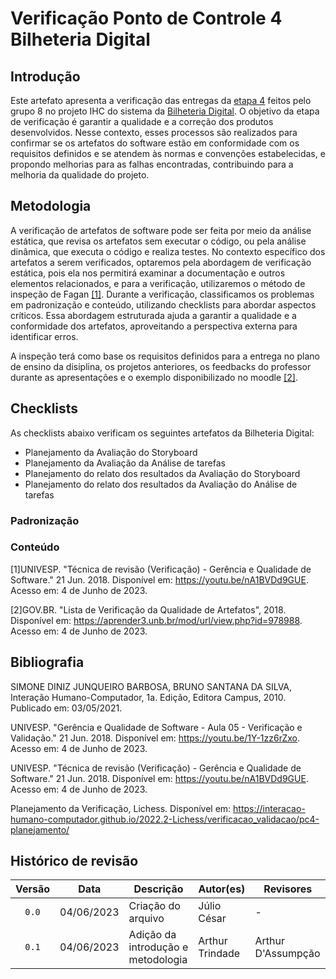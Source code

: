 # Verificação Ponto de Controle 4 Bilheteria Digital

## Introdução
Este artefato apresenta a verificação das entregas da [etapa 4](https://interacao-humano-computador.github.io/2023.1-BilheteriaDigital/planejamento/cronograma/#entrega-4) feitos pelo grupo 8 no projeto IHC do sistema da [Bilheteria Digital](https://interacao-humano-computador.github.io/2023.1-BilheteriaDigital/). O objetivo da etapa de verificação é garantir a qualidade e a correção dos produtos desenvolvidos. Nesse contexto, esses processos são realizados para confirmar se os artefatos do software estão em conformidade com os requisitos definidos e se atendem às normas e convenções estabelecidas, e propondo melhorias para as falhas encontradas, contribuindo para a melhoria da qualidade do projeto.

## Metodologia
A verificação de artefatos de software pode ser feita por meio da análise estática, que revisa os artefatos sem executar o código, ou pela análise dinâmica, que executa o código e realiza testes. No contexto específico dos artefatos a serem verificados, optaremos pela abordagem de verificação estática, pois ela nos permitirá examinar a documentação e outros elementos relacionados, e para a verificação, utilizaremos o método de inspeção de Fagan <a href='#fagan'>[1]</a>. Durante a verificação, classificamos os problemas em padronização e conteúdo, utilizando checklists para abordar aspectos críticos. Essa abordagem estruturada ajuda a garantir a qualidade e a conformidade dos artefatos, aproveitando a perspectiva externa para identificar erros.

A inspeção terá como base os requisitos definidos para a entrega no plano de ensino da disiplina, os projetos anteriores, os feedbacks do professor durante as apresentações e o exemplo disponibilizado no moodle <a href='#exemplo'>[2]</a>.

## Checklists
As checklists abaixo verificam os seguintes artefatos da Bilheteria Digital: 

- Planejamento da Avaliação do Storyboard
- Planejamento da Avaliação da Análise de tarefas
- Planejamento do relato dos resultados da Avaliação do Storyboard
- Planejamento do relato dos resultados da Avaliação do Análise de tarefas

### Padronização

### Conteúdo


<!-- ## Referências -->
[1]<span id='fagan'>UNIVESP. "Técnica de revisão (Verificação) - Gerência e Qualidade de Software." 21 Jun. 2018. Disponível em: <https://youtu.be/nA1BVDd9GUE>. Acesso em: 4 de Junho de 2023.</span>

[2]<span id='exemplo'>GOV.BR. "Lista de Verificação da Qualidade de Artefatos", 2018. Disponível em: <https://aprender3.unb.br/mod/url/view.php?id=978988>. Acesso em: 4 de Junho de 2023.</span>
<!-- FONTES CITADAS UTILIZADAS PARA EMBASAR O TEXTO. REMOVER CASO NÃO HOUVER  -->

## Bibliografia
<!-- FONTES CONSULTADAS DURANTE A ELABORAÇÃO DO TEXTO, CITADAS OU NÃO. REMOVER CASO NÃO HOUVER -->
SIMONE DINIZ JUNQUEIRO BARBOSA, BRUNO SANTANA DA SILVA, Interação Humano-Computador, 1a.
Edição, Editora Campus, 2010. Publicado em: 03/05/2021.

UNIVESP. "Gerência e Qualidade de Software - Aula 05 - Verificação e Validação." 21 Jun. 2018. Disponível em: <https://youtu.be/1Y-1zz6rZxo>. Acesso em: 4 de Junho de 2023.

UNIVESP. "Técnica de revisão (Verificação) - Gerência e Qualidade de Software." 21 Jun. 2018. Disponível em: <https://youtu.be/nA1BVDd9GUE>. Acesso em: 4 de Junho de 2023.

Planejamento da Verificação, Lichess. Disponível em: <https://interacao-humano-computador.github.io/2022.2-Lichess/verificacao_validacao/pc4-planejamento/>


## Histórico de revisão

| Versão     | Data        | Descrição                                 | Autor(es)       | Revisores       |
| :--------: | :---------: | ----------------------------------------- | --------------- | --------------- |
| `0.0`      | 04/06/2023  | Criação do arquivo                        | Júlio César     | - |
| `0.1`      | 04/06/2023  | Adição da introdução e metodologia        | Arthur Trindade | Arthur D'Assumpção |